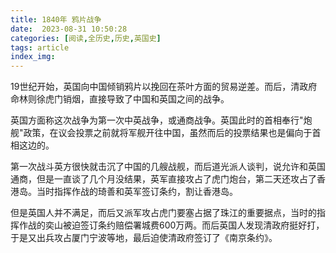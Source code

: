 ```yaml
---
title: 1840年 鸦片战争
date:  2023-08-31 10:50:28
categories: [阅读,全历史,历史,英国史]
tags: article
index_img: 
---
```


19世纪开始，英国向中国倾销鸦片以挽回在茶叶方面的贸易逆差。而后，清政府命林则徐虎门销烟，直接导致了中国和英国之间的战争。

英国方面称这次战争为第一次中英战争，或通商战争。英国此时的首相奉行"炮舰"政策，在议会投票之前就将军舰开往中国，虽然而后的投票结果也是偏向于首相这边的。

第一次战斗英方很快就击沉了中国的几艘战舰，而后道光派人谈判，说允许和英国通商，但是一直谈了几个月没结果，英军直接攻占了虎门炮台，第二天还攻占了香港岛。当时指挥作战的琦善和英军签订条约，割让香港岛。

但是英国人并不满足，而后又派军攻占虎门要塞占据了珠江的重要据点，当时的指挥作战的奕山被迫签订条约赔偿署城费600万两。而后英国人发现清政府挺好打，于是又出兵攻占厦门宁波等地，最后迫使清政府签订了《南京条约》。
